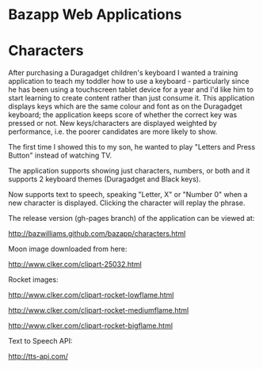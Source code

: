 Bazapp Web Applications
=======================

Characters
==========

After purchasing a Duragadget children's keyboard I wanted a training application to teach my toddler how to use a keyboard - particularly since he has been using a touchscreen tablet device for a year and I'd like him to start learning to create content rather than just consume it. This application displays keys which are the same colour and font as on the Duragadget keyboard; the application keeps score of whether the correct key was pressed or not. New keys/characters are displayed weighted by performance, i.e. the poorer candidates are more likely to show. 

The first time I showed this to my son, he wanted to play "Letters and Press Button" instead of watching TV. 

The application supports showing just characters, numbers, or both and it supports 2 keyboard themes (Duragadget and Black keys). 

Now supports text to speech, speaking "Letter, X" or "Number 0" when a new character is displayed. Clicking the character will replay the phrase. 

The release version (gh-pages branch) of the application can be viewed at:

http://bazwilliams.github.com/bazapp/characters.html

Moon image downloaded from here: 

http://www.clker.com/clipart-25032.html

Rocket images:

http://www.clker.com/clipart-rocket-lowflame.html

http://www.clker.com/clipart-rocket-mediumflame.html

http://www.clker.com/clipart-rocket-bigflame.html

Text to Speech API:

http://tts-api.com/
